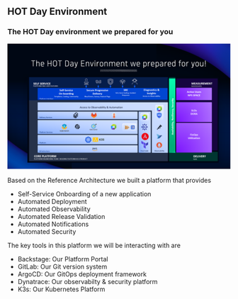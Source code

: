 ## HOT Day Environment

### The HOT Day environment we prepared for you

![HOT Day Environment](../../../assets/images/02_01_hot_day_environment.png)

Based on the Reference Architecture we built a platform that provides
- Self-Service Onboarding of a new application
- Automated Deployment
- Automated Observability
- Automated Release Validation
- Automated Notifications
- Automated Security

The key tools in this platform we will be interacting with are
- Backstage: Our Platform Portal
- GitLab: Our Git version system
- ArgoCD: Our GitOps deployment framework
- Dynatrace: Our observabilty & security platform
- K3s: Our Kubernetes Platform